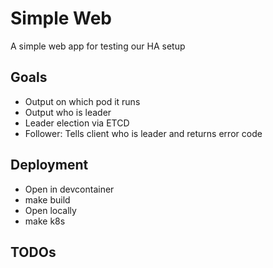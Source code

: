 # Simple Web 

A simple web app for testing our HA setup 

## Goals 

- Output on which pod it runs 
- Output who is leader 
- Leader election via ETCD
- Follower: Tells client who is leader and returns error code

## Deployment 

- Open in devcontainer 
- make build
- Open locally 
- make k8s

## TODOs



